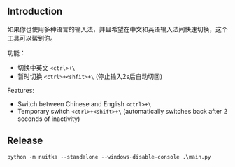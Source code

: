 ## Introduction

如果你也使用多种语言的输入法，并且希望在中文和英语输入法间快速切换，这个工具可以帮到你。

功能：
- 切换中英文 `<ctrl>+\`
- 暂时切换 `<ctrl>+<shfit>+\`  (停止输入2s后自动切回)

Features:
- Switch between Chinese and English `<ctrl>+\`
- Temporary switch `<ctrl>+<shift>+\` (automatically switches back after 2 seconds of inactivity)

## Release

```
python -m nuitka --standalone --windows-disable-console .\main.py
```
